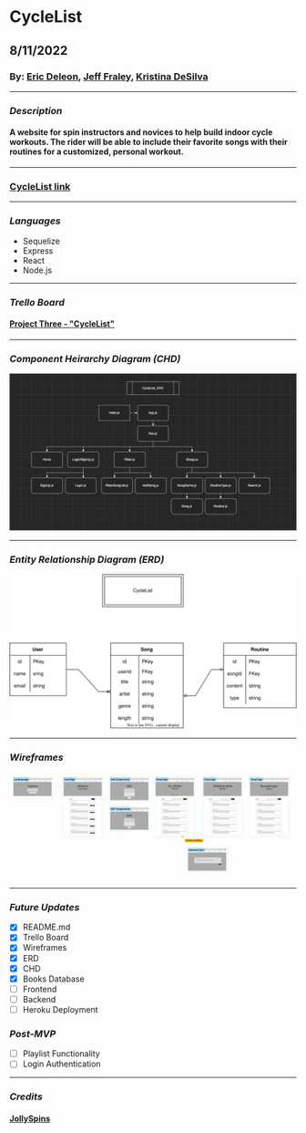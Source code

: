 # CycleList
## 8/11/2022
### By: [Eric Deleon](https://github.com/132E), [Jeff Fraley](https://github.com/frank-booth), [Kristina DeSilva](https://github.com/kavdesilva)

***

### *Description*
#### A website for spin instructors and novices to help build indoor cycle workouts. The rider will be able to include their favorite songs with their routines for a customized, personal workout.

***

### [CycleList link]()

***

### *Languages*
* Sequelize
* Express
* React
* Node.js

***

### *Trello Board*
#### [Project Three - "CycleList"](https://trello.com/b/1N4S1Jx8/cyclelist)

***

### *Component Heirarchy Diagram (CHD)*
![Image](CycleList_CHD_v.2.png)

***

### *Entity Relationship Diagram (ERD)*
![Image](CycleList.svg)

***

### *Wireframes*
![image](CycleList_Wireframes.png)

***

### *Future Updates*
- [x] README.md
- [x] Trello Board
- [x] Wireframes
- [x] ERD
- [x] CHD
- [x] Books Database
- [ ] Frontend
- [ ] Backend
- [ ] Heroku Deployment

### *Post-MVP*
- [ ] Playlist Functionality
- [ ] Login Authentication

***

### *Credits*
#### [JollySpins](https://jollyspins.wordpress.com/)